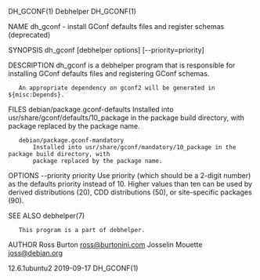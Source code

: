 DH_GCONF(1)                                    Debhelper                                   DH_GCONF(1)

NAME
       dh_gconf - install GConf defaults files and register schemas (deprecated)

SYNOPSIS
       dh_gconf [debhelper options] [--priority=priority]

DESCRIPTION
       dh_gconf is a debhelper program that is responsible for installing GConf defaults files and
       registering GConf schemas.

       An appropriate dependency on gconf2 will be generated in ${misc:Depends}.

FILES
       debian/package.gconf-defaults
           Installed into usr/share/gconf/defaults/10_package in the package build directory, with
           package replaced by the package name.

       debian/package.gconf-mandatory
           Installed into usr/share/gconf/mandatory/10_package in the package build directory, with
           package replaced by the package name.

OPTIONS
       --priority priority
           Use priority (which should be a 2-digit number) as the defaults priority instead of 10.
           Higher values than ten can be used by derived distributions (20), CDD distributions (50),
           or site-specific packages (90).

SEE ALSO
       debhelper(7)

       This program is a part of debhelper.

AUTHOR
       Ross Burton <ross@burtonini.com> Josselin Mouette <joss@debian.org>

12.6.1ubuntu2                                 2019-09-17                                   DH_GCONF(1)
